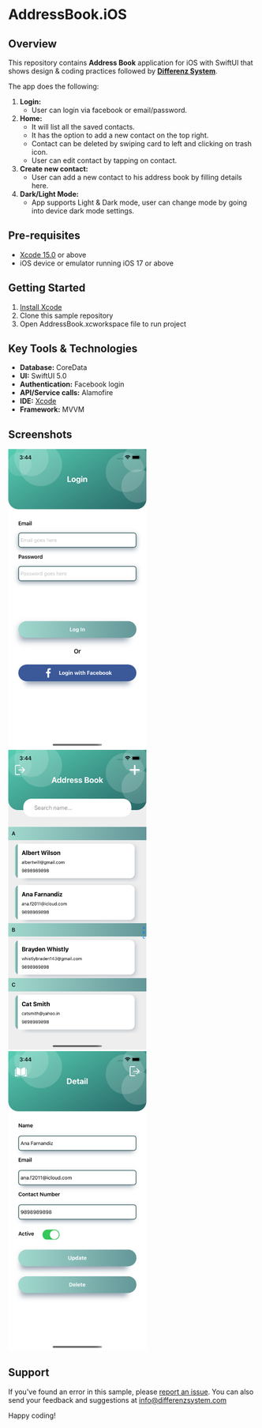 # AddressBook.iOS

## Overview
This repository contains **Address Book** application for iOS with SwiftUI that shows design & coding practices followed by **[Differenz System](http://www.differenzsystem.com?tab=readme-ov-file&utm_source=github&utm_medium=Addressbook_iOS_SwiftUI)**.

The app does the following:
1. **Login:** 
    - User can login via facebook or email/password. 
2. **Home:** 
    - It will list all the saved contacts. 
    - It has the option to add a new contact on the top right.
    - Contact can be deleted by swiping card to left and clicking on trash icon.
    - User can edit contact by tapping on contact.
3. **Create new contact:** 
    - User can add a new contact to his address book by filling details here.
4. **Dark/Light Mode:** 
    - App supports Light & Dark mode, user can change mode by going into device dark mode settings.

## Pre-requisites
- [Xcode 15.0](https://apps.apple.com/us/app/xcode/id497799835?mt=15) or above
- iOS device or emulator running iOS 17 or above

## Getting Started
1. [Install Xcode](https://developer.apple.com/xcode/)
2. Clone this sample repository
3. Open AddressBook.xcworkspace file to run project

## Key Tools & Technologies
- **Database:** CoreData
- **UI:** SwiftUI 5.0
- **Authentication:** Facebook login
- **API/Service calls:** Alamofire
- **IDE:** [Xcode](https://developer.apple.com/xcode/)
- **Framework:** MVVM

## Screenshots
<img src="https://github.com/differenz-system/AddressBook.iOS/blob/master/ScreenShots/login.png" width="280"><img src="https://github.com/differenz-system/AddressBook.iOS/blob/master/ScreenShots/list.png" width="280"> <img src="https://github.com/differenz-system/AddressBook.iOS/blob/master/ScreenShots/detail.png" width="280"> 

## Support
If you've found an error in this sample, please [report an issue](https://github.com/differenz-system/Addressbook_iOS_SwiftUI/issues/new). You can also send your feedback and suggestions at info@differenzsystem.com

Happy coding!
